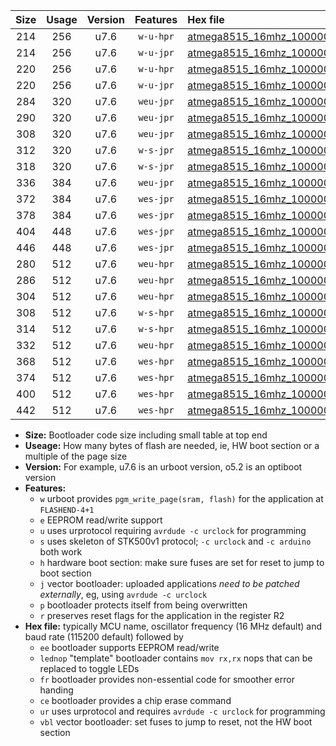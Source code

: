 |Size|Usage|Version|Features|Hex file|
|:-:|:-:|:-:|:-:|:--|
|214|256|u7.6|`w-u-hpr`|[atmega8515_16mhz_1000000bps_ur.hex](https://raw.githubusercontent.com/stefanrueger/urboot/main/atmega8515_16mhz_1000000bps_ur.hex)|
|214|256|u7.6|`w-u-jpr`|[atmega8515_16mhz_1000000bps_ur_vbl.hex](https://raw.githubusercontent.com/stefanrueger/urboot/main/atmega8515_16mhz_1000000bps_ur_vbl.hex)|
|220|256|u7.6|`w-u-hpr`|[atmega8515_16mhz_1000000bps_lednop_ur.hex](https://raw.githubusercontent.com/stefanrueger/urboot/main/atmega8515_16mhz_1000000bps_lednop_ur.hex)|
|220|256|u7.6|`w-u-jpr`|[atmega8515_16mhz_1000000bps_lednop_ur_vbl.hex](https://raw.githubusercontent.com/stefanrueger/urboot/main/atmega8515_16mhz_1000000bps_lednop_ur_vbl.hex)|
|284|320|u7.6|`weu-jpr`|[atmega8515_16mhz_1000000bps_ee_ur_vbl.hex](https://raw.githubusercontent.com/stefanrueger/urboot/main/atmega8515_16mhz_1000000bps_ee_ur_vbl.hex)|
|290|320|u7.6|`weu-jpr`|[atmega8515_16mhz_1000000bps_ee_lednop_ur_vbl.hex](https://raw.githubusercontent.com/stefanrueger/urboot/main/atmega8515_16mhz_1000000bps_ee_lednop_ur_vbl.hex)|
|308|320|u7.6|`weu-jpr`|[atmega8515_16mhz_1000000bps_ee_lednop_fr_ur_vbl.hex](https://raw.githubusercontent.com/stefanrueger/urboot/main/atmega8515_16mhz_1000000bps_ee_lednop_fr_ur_vbl.hex)|
|312|320|u7.6|`w-s-jpr`|[atmega8515_16mhz_1000000bps_vbl.hex](https://raw.githubusercontent.com/stefanrueger/urboot/main/atmega8515_16mhz_1000000bps_vbl.hex)|
|318|320|u7.6|`w-s-jpr`|[atmega8515_16mhz_1000000bps_lednop_vbl.hex](https://raw.githubusercontent.com/stefanrueger/urboot/main/atmega8515_16mhz_1000000bps_lednop_vbl.hex)|
|336|384|u7.6|`weu-jpr`|[atmega8515_16mhz_1000000bps_ee_lednop_fr_ce_ur_vbl.hex](https://raw.githubusercontent.com/stefanrueger/urboot/main/atmega8515_16mhz_1000000bps_ee_lednop_fr_ce_ur_vbl.hex)|
|372|384|u7.6|`wes-jpr`|[atmega8515_16mhz_1000000bps_ee_vbl.hex](https://raw.githubusercontent.com/stefanrueger/urboot/main/atmega8515_16mhz_1000000bps_ee_vbl.hex)|
|378|384|u7.6|`wes-jpr`|[atmega8515_16mhz_1000000bps_ee_lednop_vbl.hex](https://raw.githubusercontent.com/stefanrueger/urboot/main/atmega8515_16mhz_1000000bps_ee_lednop_vbl.hex)|
|404|448|u7.6|`wes-jpr`|[atmega8515_16mhz_1000000bps_ee_lednop_fr_vbl.hex](https://raw.githubusercontent.com/stefanrueger/urboot/main/atmega8515_16mhz_1000000bps_ee_lednop_fr_vbl.hex)|
|446|448|u7.6|`wes-jpr`|[atmega8515_16mhz_1000000bps_ee_lednop_fr_ce_vbl.hex](https://raw.githubusercontent.com/stefanrueger/urboot/main/atmega8515_16mhz_1000000bps_ee_lednop_fr_ce_vbl.hex)|
|280|512|u7.6|`weu-hpr`|[atmega8515_16mhz_1000000bps_ee_ur.hex](https://raw.githubusercontent.com/stefanrueger/urboot/main/atmega8515_16mhz_1000000bps_ee_ur.hex)|
|286|512|u7.6|`weu-hpr`|[atmega8515_16mhz_1000000bps_ee_lednop_ur.hex](https://raw.githubusercontent.com/stefanrueger/urboot/main/atmega8515_16mhz_1000000bps_ee_lednop_ur.hex)|
|304|512|u7.6|`weu-hpr`|[atmega8515_16mhz_1000000bps_ee_lednop_fr_ur.hex](https://raw.githubusercontent.com/stefanrueger/urboot/main/atmega8515_16mhz_1000000bps_ee_lednop_fr_ur.hex)|
|308|512|u7.6|`w-s-hpr`|[atmega8515_16mhz_1000000bps.hex](https://raw.githubusercontent.com/stefanrueger/urboot/main/atmega8515_16mhz_1000000bps.hex)|
|314|512|u7.6|`w-s-hpr`|[atmega8515_16mhz_1000000bps_lednop.hex](https://raw.githubusercontent.com/stefanrueger/urboot/main/atmega8515_16mhz_1000000bps_lednop.hex)|
|332|512|u7.6|`weu-hpr`|[atmega8515_16mhz_1000000bps_ee_lednop_fr_ce_ur.hex](https://raw.githubusercontent.com/stefanrueger/urboot/main/atmega8515_16mhz_1000000bps_ee_lednop_fr_ce_ur.hex)|
|368|512|u7.6|`wes-hpr`|[atmega8515_16mhz_1000000bps_ee.hex](https://raw.githubusercontent.com/stefanrueger/urboot/main/atmega8515_16mhz_1000000bps_ee.hex)|
|374|512|u7.6|`wes-hpr`|[atmega8515_16mhz_1000000bps_ee_lednop.hex](https://raw.githubusercontent.com/stefanrueger/urboot/main/atmega8515_16mhz_1000000bps_ee_lednop.hex)|
|400|512|u7.6|`wes-hpr`|[atmega8515_16mhz_1000000bps_ee_lednop_fr.hex](https://raw.githubusercontent.com/stefanrueger/urboot/main/atmega8515_16mhz_1000000bps_ee_lednop_fr.hex)|
|442|512|u7.6|`wes-hpr`|[atmega8515_16mhz_1000000bps_ee_lednop_fr_ce.hex](https://raw.githubusercontent.com/stefanrueger/urboot/main/atmega8515_16mhz_1000000bps_ee_lednop_fr_ce.hex)|

- **Size:** Bootloader code size including small table at top end
- **Useage:** How many bytes of flash are needed, ie, HW boot section or a multiple of the page size
- **Version:** For example, u7.6 is an urboot version, o5.2 is an optiboot version
- **Features:**
  + `w` urboot provides `pgm_write_page(sram, flash)` for the application at `FLASHEND-4+1`
  + `e` EEPROM read/write support
  + `u` uses urprotocol requiring `avrdude -c urclock` for programming
  + `s` uses skeleton of STK500v1 protocol; `-c urclock` and `-c arduino` both work
  + `h` hardware boot section: make sure fuses are set for reset to jump to boot section
  + `j` vector bootloader: uploaded applications *need to be patched externally*, eg, using `avrdude -c urclock`
  + `p` bootloader protects itself from being overwritten
  + `r` preserves reset flags for the application in the register R2
- **Hex file:** typically MCU name, oscillator frequency (16 MHz default) and baud rate (115200 default) followed by
  + `ee` bootloader supports EEPROM read/write
  + `lednop` "template" bootloader contains `mov rx,rx` nops that can be replaced to toggle LEDs
  + `fr` bootloader provides non-essential code for smoother error handing
  + `ce` bootloader provides a chip erase command
  + `ur` uses urprotocol and requires `avrdude -c urclock` for programming
  + `vbl` vector bootloader: set fuses to jump to reset, not the HW boot section
